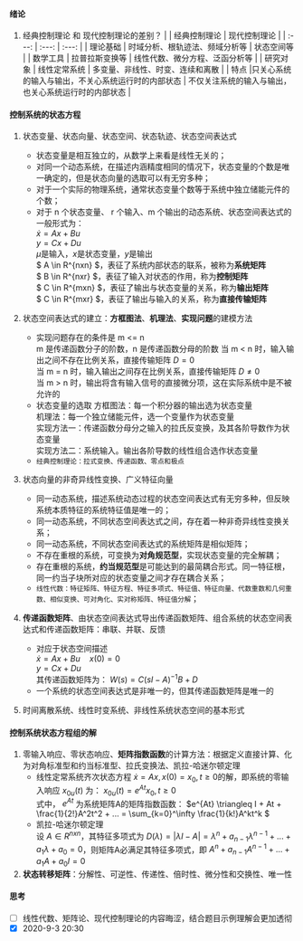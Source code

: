 #### 绪论
1. 经典控制理论 和 现代控制理论的差别？
   | | 经典控制理论 | 现代控制理论 |
   | :---: | :---: | :---: |
   | 理论基础 | 时域分析、根轨迹法、频域分析等 | 状态空间等 |
   | 数学工具 | 拉普拉斯变换等 | 线性代数、微分方程、泛函分析等 |
   | 研究对象 | 线性定常系统 | 多变量、非线性、时变、连续和离散 |
   | 特点 |只关心系统的输入与输出，不关心系统运行时的内部状态 | 不仅关注系统的输入与输出，也关心系统运行时的内部状态 |
#### 控制系统的状态方程
1. 状态变量、状态向量、状态空间、状态轨迹、状态空间表达式
   - 状态变量是相互独立的，从数学上来看是线性无关的；
   - 对同一个动态系统，在描述内涵精度相同的情况下，状态变量的个数是唯一确定的，但是状态向量的选取可以有无穷多种；
   - 对于一个实际的物理系统，通常状态变量个数等于系统中独立储能元件的个数；
   - 对于 n 个状态变量、 r 个输入、m 个输出的动态系统、状态空间表达式的一般形式为：  
   $\dot x = Ax + Bu$  
   $y = Cx + Du$  
   $\mu$是输入，$x$是状态变量，$y$是输出  
   $ A \in R^{nxn} $，表征了系统内部状态的联系，被称为**系统矩阵**  
   $ B \in R^{nxr} $，表征了输入对状态的作用，称为**控制矩阵**  
   $ C \in R^{mxn} $，表征了输出与状态变量的关系，称为**输出矩阵**  
   $ C \in R^{mxr} $，表征了输出与输入的关系，称为**直接传输矩阵**  

2. 状态空间表达式的建立：**方框图法**、**机理法**、**实现问题**的建模方法
   - 实现问题存在的条件是 m <= n  
   m 是传递函数分子的阶数，n 是传递函数分母的阶数
   当 m < n 时，输入输出之间不存在比例关系，直接传输矩阵 $D = 0$  
   当 m = n 时，输入输出之间存在比例关系，直接传输矩阵 $D \neq 0$  
   当 m > n 时，输出将含有输入信号的直接微分项，这在实际系统中是不被允许的  
   - 状态变量的选取
   方框图法：每一个积分器的输出选为状态变量  
   机理法：每一个独立储能元件，选一个变量作为状态变量  
   实现方法一：传递函数分母分之输入的拉氏反变换，及其各阶导数作为状态变量  
   实现方法二：系统输入。输出各阶导数的线性组合选作状态变量  
   - `经典控制理论：拉式变换、传递函数、零点和极点`
3. 状态向量的非奇异线性变换、广义特征向量
   - 同一动态系统，描述系统动态过程的状态空间表达式有无穷多种，但反映系统本质特征的系统特征值是唯一的；
   - 同一动态系统，不同状态空间表达式之间，存在着一种非奇异线性变换关系；
   - 同一动态系统，不同状态空间表达式的系统矩阵是相似矩阵；
   - 不存在重根的系统，可变换为**对角规范型**，实现状态变量的完全解耦； 
   - 存在重根的系统，**约当规范型**是可能达到的最简耦合形式。同一特征根，同一约当子块所对应的状态变量之间才存在耦合关系；
   - `线性代数：特征矩阵、特征方程、特征多项式、特征值、特征向量、代数重数和几何重数、相似变换、可对角化、实对称矩阵、特征值分解`；
4. **传递函数矩阵**、由状态空间表达式导出传递函数矩阵、组合系统的状态空间表达式和传递函数矩阵：串联、并联、反馈
   - 对应于状态空间描述  
     $\dot x = Ax + Bu \quad x(0) = 0$  
     $y = Cx + Du$  
     其传递函数矩阵为： $W(s) = C(sI - A)^{-1}B + D$  
   - 一个系统的状态空间表达式是非唯一的，但其传递函数矩阵是唯一的
5. 时间离散系统、线性时变系统、非线性系统状态空间的基本形式
#### 控制系统状态方程组的解
1. 零输入响应、零状态响应、**矩阵指数函数**的计算方法：根据定义直接计算、化为对角标准型和约当标准型、拉氏变换法、凯拉-哈迷尔顿定理
   - 线性定常系统齐次状态方程 $\dot x = Ax,x(0)=x_0,t \geq 0$的解，即系统的零输入响应 $x_{0u}(t)$ 为： $x_{0u}(t) = e^{At}x_0,t \geq 0$  
   式中， $e^{At}$ 为系统矩阵A的矩阵指数函数：
    $e^{At} \triangleq I + At + \frac{1}{2!}A^2t^2 + ... = \sum_{k=0}^\infty \frac{1}{k!}A^kt^k $
   - 凯拉-哈迷尔顿定理  
   设 $A \in R^{nxn}$，其特征多项式为 $D(\lambda) = |\lambda I - A| = \lambda^n + a_{n-1}\lambda^{n-1} + ... + a_1\lambda + a_0 = 0$，则矩阵A必满足其特征多项式，即 $A^n + a_{n-1}A^{n-1} + ... + a_1A + a_0I = 0$
2. **状态转移矩阵**：分解性、可逆性、传递性、倍时性、微分性和交换性、唯一性
#### 思考
- [ ] 线性代数、矩阵论、现代控制理论的内容晦涩，结合题目示例理解会更加透彻
- [x] 2020-9-3 20:30
